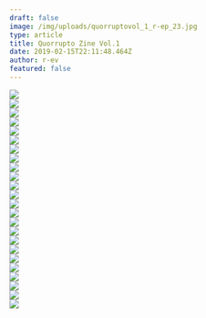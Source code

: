 ```yaml
---
draft: false
image: /img/uploads/quorruptovol_1_r-ep_23.jpg
type: article
title: Quorrupto Zine Vol.1
date: 2019-02-15T22:11:48.464Z
author: r-ev
featured: false
---
```

<div><img src="/img/uploads/QuorruptoVol_1_R-EP_1.jpg"></div>

<div><img src="/img/uploads/QuorruptoVol_1_R-EP_2.jpg"></div>

<div><img src="/img/uploads/QuorruptoVol_1_R-EP_3.jpg"></div>

<div><img src="/img/uploads/QuorruptoVol_1_R-EP_4.jpg"></div>

<div><img src="/img/uploads/QuorruptoVol_1_R-EP_5.jpg"></div>

<div><img src="/img/uploads/QuorruptoVol_1_R-EP_6.jpg"></div>

<div><img src="/img/uploads/QuorruptoVol_1_R-EP_7.jpg"></div>

<div><img src="/img/uploads/QuorruptoVol_1_R-EP_8.jpg"></div>

<div><img src="/img/uploads/QuorruptoVol_1_R-EP_9.jpg"></div>

<div><img src="/img/uploads/QuorruptoVol_1_R-EP_10.jpg"></div>

<div><img src="/img/uploads/QuorruptoVol_1_R-EP_11.jpg"></div>

<div><img src="/img/uploads/QuorruptoVol_1_R-EP_12.jpg"></div>

<div><img src="/img/uploads/QuorruptoVol_1_R-EP_13.jpg"></div>

<div><img src="/img/uploads/QuorruptoVol_1_R-EP_14.jpg"></div>

<div><img src="/img/uploads/QuorruptoVol_1_R-EP_15.jpg"></div>

<div><img src="/img/uploads/QuorruptoVol_1_R-EP_16.jpg"></div>

<div><img src="/img/uploads/QuorruptoVol_1_R-EP_17.jpg"></div>

<div><img src="/img/uploads/QuorruptoVol_1_R-EP_18.jpg"></div>

<div><img src="/img/uploads/QuorruptoVol_1_R-EP_19.jpg"></div>

<div><img src="/img/uploads/QuorruptoVol_1_R-EP_20.jpg"></div>

<div><img src="/img/uploads/QuorruptoVol_1_R-EP_21.jpg"></div>

<div><img src="/img/uploads/QuorruptoVol_1_R-EP_22.jpg"></div>

<div><img src="/img/uploads/QuorruptoVol_1_R-EP_25.jpg"></div>

<div><img src="/img/uploads/QuorruptoVol_1_R-EP_26.jpg"></div>
